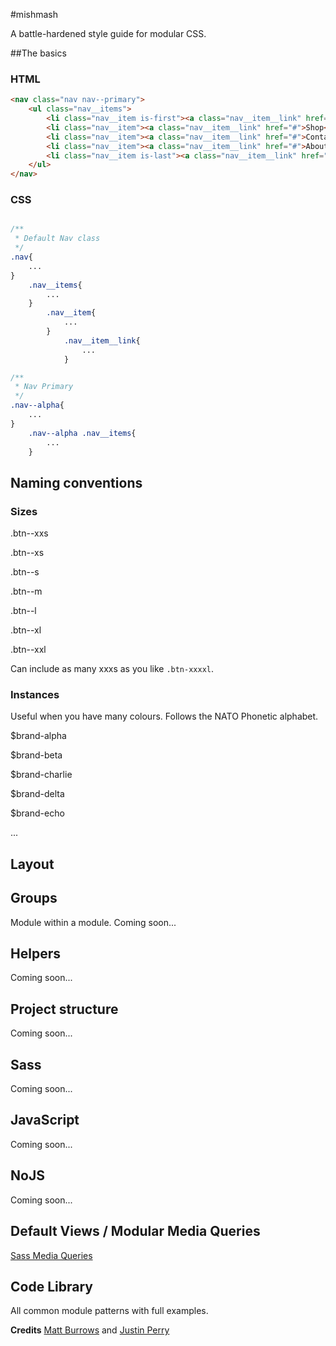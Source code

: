 #mishmash

A battle-hardened style guide for modular CSS.

##The basics

### HTML

```html
<nav class="nav nav--primary">
    <ul class="nav__items">
        <li class="nav__item is-first"><a class="nav__item__link" href="#">Home</a></li>
        <li class="nav__item"><a class="nav__item__link" href="#">Shop</a></li>
        <li class="nav__item"><a class="nav__item__link" href="#">Contact</a></li>
        <li class="nav__item"><a class="nav__item__link" href="#">About</a></li>
        <li class="nav__item is-last"><a class="nav__item__link" href="#">Help</a></li>
    </ul>
</nav>
```

### CSS

```css

/**
 * Default Nav class
 */
.nav{
    ...
}
    .nav__items{
        ...
    }
        .nav__item{
            ...
        }
            .nav__item__link{
                ...
            }

/**
 * Nav Primary
 */
.nav--alpha{
    ...
}
    .nav--alpha .nav__items{
        ...
    }

```

## Naming conventions

### Sizes

.btn--xxs

.btn--xs

.btn--s

.btn--m

.btn--l

.btn--xl

.btn--xxl

Can include as many xxxs as you like `.btn-xxxxl`.

### Instances

Useful when you have many colours. Follows the NATO Phonetic alphabet.

$brand-alpha

$brand-beta

$brand-charlie

$brand-delta

$brand-echo

...


## Layout

## Groups
Module within a module. Coming soon...

## Helpers
Coming soon...

## Project structure
Coming soon...

## Sass
Coming soon...

## JavaScript
Coming soon...

## NoJS
Coming soon...

## Default Views / Modular Media Queries
[Sass Media Queries](https://github.com/ourmaninamsterdam/sass-mediaqueries)

## Code Library
All common module patterns with full examples.

**Credits**
[Matt Burrows](https://github.com/mattjburrows) and [Justin Perry](https://github.com/ourmaninamsterdam)